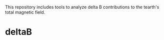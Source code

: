 This repository includes tools to analyze delta B contributions to the tearth's total magnetic field.
# deltaB
